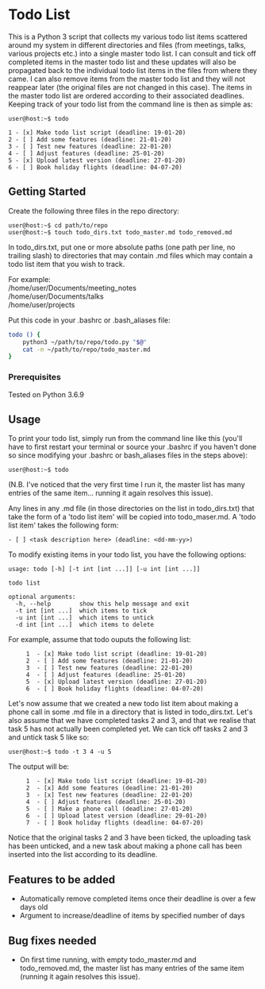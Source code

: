 # Todo List
This is a Python 3 script that collects my various todo list items scattered
around my system in different directories and files (from meetings, talks,
various projects etc.) into a single master todo list. I can consult and tick
off completed items in the master todo list and these updates will also be
propagated back to the individual todo list items in the files from where they
came. I can also remove items from the master todo list and they will not
reappear later (the original files are not changed in this case). The items in
the master todo list are ordered according to their associated deadlines.
Keeping track of your todo list from the command line is then as simple as:

```console
user@host:~$ todo 

1 - [x] Make todo list script (deadline: 19-01-20) 
2 - [ ] Add some features (deadline: 21-01-20) 
3 - [ ] Test new features (deadline: 22-01-20) 
4 - [ ] Adjust features (deadline: 25-01-20) 
5 - [x] Upload latest version (deadline: 27-01-20) 
6 - [ ] Book holiday flights (deadline: 04-07-20)
``` 
## Getting Started
Create the following three files in the repo directory:

```console
user@host:~$ cd path/to/repo 
user@host:~$ touch todo_dirs.txt todo_master.md todo_removed.md
```

In todo_dirs.txt, put one or more absolute paths (one path per line, no
trailing slash) to directories that may contain .md files which may contain a
todo list item that you wish to track.
 
For example:\
/home/user/Documents/meeting_notes\
/home/user/Documents/talks\
/home/user/projects

Put this code in your .bashrc or .bash_aliases file:

```bash
todo () {
    python3 ~/path/to/repo/todo.py "$@"
    cat -n ~/path/to/repo/todo_master.md
}
```
### Prerequisites
Tested on Python 3.6.9

## Usage
To print your todo list, simply run from the command line like this (you'll
have to first restart your terminal or source your .bashrc if you haven't done
so since modifying your .bashrc or bash_aliases files in the steps above):

```console
user@host:~$ todo
```
(N.B. I've noticed that the very first time I run it, the master list has many
entries of the same item... running it again resolves this issue). 

Any lines in any .md file (in those directories on the list in todo_dirs.txt)
that take the form of a 'todo list item' will be copied into todo_maser.md. A
'todo list item' takes the following form:

```console
- [ ] <task description here> (deadline: <dd-mm-yy>)
```

To modify existing items in your todo list, you have the following options:

```console
usage: todo [-h] [-t int [int ...]] [-u int [int ...]]

todo list

optional arguments:
  -h, --help        show this help message and exit
  -t int [int ...]  which items to tick
  -u int [int ...]  which items to untick
  -d int [int ...]  which items to delete
```
  
For example, assume that todo ouputs the following list:

```console
     1  - [x] Make todo list script (deadline: 19-01-20)
     2  - [ ] Add some features (deadline: 21-01-20)
     3  - [ ] Test new features (deadline: 22-01-20)
     4  - [ ] Adjust features (deadline: 25-01-20)
     5  - [x] Upload latest version (deadline: 27-01-20)
     6  - [ ] Book holiday flights (deadline: 04-07-20)
```

Let's now assume that we created a new todo list item about making a phone call
in some .md file in a directory that is listed in todo_dirs.txt. Let's also
assume that we have completed tasks 2 and 3, and that we realise that task 5
has not actually been completed yet. We can tick off tasks 2 and 3 and untick
task 5 like so:

```console
user@host:~$ todo -t 3 4 -u 5
```

The output will be:

```console
     1  - [x] Make todo list script (deadline: 19-01-20)
     2  - [x] Add some features (deadline: 21-01-20)
     3  - [x] Test new features (deadline: 22-01-20)
     4  - [ ] Adjust features (deadline: 25-01-20)
     5  - [ ] Make a phone call (deadline: 27-01-20)
     6  - [ ] Upload latest version (deadline: 29-01-20)
     7  - [ ] Book holiday flights (deadline: 04-07-20)
```

Notice that the original tasks 2 and 3 have been ticked, the uploading task has
been unticked, and a new task about making a phone call has been inserted into
the list according to its deadline.

## Features to be added
- Automatically remove completed items once their deadline is over a few days
  old
- Argument to increase/deadline of items by specified number of days

## Bug fixes needed
- On first time running, with empty todo_master.md and todo_removed.md, the
  master list has many entries of the same item (running it again resolves
  this issue). 

